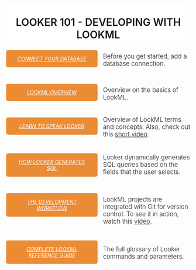 <div style="width: 100%; text-align: center; overflow: hidden;">
<h1 style="background-color: #fff; padding: 30px 0 15px;font-weight:500; text-transform: uppercase; margin-bottom: 0; font-weight: 600;">LOOKER 101 - DEVELOPING WITH LOOKML</h1>



<div style=" float: left; margin-bottom: 15px; width: 100%;">
  <h5 style="float: left; padding: 15px 25px; background-color: #eb8b33; border-radius: 5px; width: 200px; margin: 10px 15px 20px 0; text-align: center;"><a target="_blank" style="color: #fff; text-transform: uppercase; font-weight: 400;" href="http://www.looker.com/docs/admin/looker-hosted">CONNECT YOUR DATABASE</a>
  </h5>
  
  <div style="text-align: left; font-size: 17px;">
    <p style="font-weight: 300; margin-top: 17px;">Before you get started, add a database connection.</p> 
  </div>
</div>
<div style=" float: left; margin-bottom: 15px; width: 100%;">
  <h5 style="float: left; padding: 15px 25px; background-color: #eb8b33; border-radius: 5px; width: 200px; margin: 10px 15px 20px 0; text-align: center;"><a target="_blank" style="color: #fff; text-transform: uppercase; font-weight: 400;" href="http://www.looker.com/docs/data-modeling/learning-lookml/what-is-lookml">LOOKML OVERVIEW</a>
  </h5>
  
  <div style="text-align: left; font-size: 17px;">
    <p style="font-weight: 300; margin-top: 17px;">Overview on the basics of LookML.</p> 
  </div>
</div>

<div style="float: left; margin-bottom: 15px;">

  <h5 style="float: left; padding: 15px 25px; background-color: #eb8b33; border-radius: 5px; width: 200px; margin: 10px 15px 20px 0; text-align: center;"><a target="_blank" style="color: #fff; text-transform: uppercase; font-weight: 400;" href="http://www.looker.com/docs/data-modeling/learning-lookml/lookml-terms-and-concepts">LEARN TO SPEAK LOOKER</a></h5>
    <div style="text-align: left; font-size: 17px;">
      <p style="font-weight: 300; margin-top: 6px;">Overview of LookML terms and concepts. Also, check out this <a href="https://vimeo.com/126865374" style="text-decoration:underline" target = "_new">short video</a>.</p>
    </div>
  </div>
  
<div style=" float: left; margin-bottom: 15px;">
  <h5 style="float: left; padding: 15px 25px; background-color: #eb8b33; border-radius: 5px; width: 200px; margin: 10px 15px 20px 0; text-align: center;"><a target="_blank" style="color: #fff; text-transform: uppercase; font-weight: 400;" href="http://www.looker.com/docs/data-modeling/learning-lookml/how-looker-generates-sql">HOW LOOKER GENERATES SQL</a></h5>
  <div style="text-align: left; font-size: 17px;">
    <p style="font-weight: 300;  margin-top: 11px;">Looker dynamically generates SQL queries based on the fields that the user selects.</p>
  </div>
</div>

<div style=" float: left; margin-bottom: 15px;">
  <h5 style="float: left; padding: 15px 25px; background-color: #eb8b33; border-radius: 5px; width: 200px; margin: 10px 15px 20px 0; text-align: center;"><a target="_blank" style="color: #fff; text-transform: uppercase; font-weight: 400;" href="http://www.looker.com/docs/data-modeling/getting-started/developer-concepts">THE DEVELOPMENT WORKFLOW</a></h5>
  <div style="text-align: left; font-size: 17px; margin-top: 11px;">
    <p style="font-weight: 300">LookML projects are integrated with Git for version control. To see it in action, watch this <a href="https://vimeo.com/124354984" style="text-decoration:underline" target="_new">video</a>.</p>
  </div>
</div>

<div style=" float: left; margin-bottom: 15px; width: 100%">
  <h5 style="float: left; padding: 15px 25px; background-color: #eb8b33; border-radius: 5px; width: 200px; margin: 10px 15px 20px 0; text-align: center;"><a target="_blank" style="color: #fff; text-transform: uppercase; font-weight: 400;" href="http://www.looker.com/docs/reference">COMPLETE LOOKML REFERENCE GUIDE</a></h5>
  <div style="text-align: left; font-size: 17px;">
    <p style="font-weight: 300; margin-top: 24px;">The full glossary of Looker commands and parameters.</p>
  </div>
</div>


</div>


